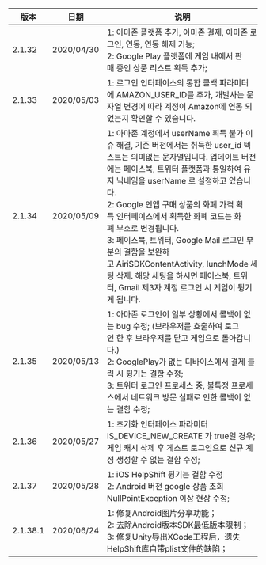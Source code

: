 |  版本   |  日期  |  说明 |
|  ----  | ----  |   ----  | 
| 2.1.32  | 2020/04/30 | 1: 아마존 플랫폼 추가, 아마존 결제, 아마존 로그인, 연동, 연동 해제 기능;<br>2: Google Play 플랫폼에 게임 내에서 판매 중인 상품 리스트 획득 추가;  |
| 2.1.33   | 2020/05/03 | 1: 로그인 인터페이스의 통합 콜백 파라미터에 AMAZON_USER_ID를 추가, 개발사는 문자열 변경에 따라 계정이 Amazon에 연동 되었는지 확인할 수 있습니다.  |
| 2.1.34   | 2020/05/09 | 1: 아마존 계정에서 userName 획득 불가 이슈 해결, 기존 버전에서는 취득한 user_id 텍스트는 의미없는 문자열입니다. 업데이트 버전에는 페이스북, 트위터 플랫폼과 통일하여 유저 닉네임을 userName 로 설정하고 있습니다.<br> 2: Google 인앱 구매 상품의 화폐 가격 획득 인터페이스에서 획득한 화폐 코드는 화폐 부호로 변경됩니다.<br> 3: 페이스북, 트위터, Google Mail 로그인 부분의 결함을 보완하고 AiriSDKContentActivity, lunchMode 세팅 삭제. 해당 세팅을 하시면 페이스북, 트위터, Gmail 제3자 계정 로그인 시 ​​게임이 튕기게 됩니다. |
| 2.1.35   | 2020/05/13 | 1: 아마존 로그인이 일부 상황에서 콜백이 없는 bug 수정; (브라우저를 호출하여 로그인 한 후 브라우저를 닫고 게임으로 돌아갑니다.) <br>2: GooglePlay가 없는 디바이스에서 결제 클릭 시 튕기는 결함 수정;<br>3: 트위터 로그인 프로세스 중, 불특정 프로세스에서 네트워크 방문 실패로 인한 콜백이 없는 결함 수정;  |
| 2.1.36  | 2020/05/27 | 1: 초기화 인터페이스 파라미터 IS_DEVICE_NEW_CREATE 가 true일 경우; 게임 캐시 삭제 후 게스트 로그인으로 신규 계정 생성할 수 없는 결함 수정; |
| 2.1.37  | 2020/05/28 | 1: iOS HelpShift 튕기는 결함 수정<br>2: Android 버전 google 상품 조회 NullPointException 이상 현상 수정; |
| 2.1.38.1  | 2020/06/24 | 1: 修复Android图片分享功能；<br>2: 去除Android版本SDK最低版本限制；<br>3: 修复Unity导出XCode工程后，遗失HelpShift库自带plist文件的缺陷； |

